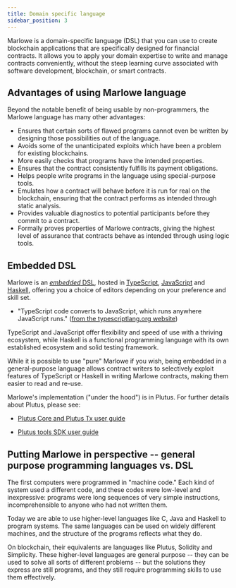```yaml
---
title: Domain specific language
sidebar_position: 3
---
```


Marlowe is a domain-specific language (DSL) that you can use to create blockchain applications that are specifically designed for financial contracts. It allows you to apply your domain expertise to write and manage contracts conveniently, without the steep learning curve associated with software development, blockchain, or smart contracts. 

## Advantages of using Marlowe language

Beyond the notable benefit of being usable by non-programmers, the Marlowe language has many other advantages:

*   Ensures that certain sorts of flawed programs cannot even be written by designing those possibilities out of the language. 
*   Avoids some of the unanticipated exploits which have been a problem for existing blockchains.
*   More easily checks that programs have the intended properties. 
*   Ensures that the contract consistently fulfills its payment obligations.
*   Helps people write programs in the language using special-purpose tools. 
*   Emulates how a contract will behave before it is run for real on the blockchain, ensuring that the contract performs as intended through static analysis.
*   Provides valuable diagnostics to potential participants before they commit to a contract. 
*   Formally proves properties of Marlowe contracts, giving the highest level of assurance that contracts behave as intended through using logic tools. 

## Embedded DSL

Marlowe is an [*embedded* DSL](https://en.wikipedia.org/wiki/Domain-specific_language), hosted in [TypeScript](https://www.typescriptlang.org/), [JavaScript](https://www.javascript.com/) and [Haskell](https://www.haskell.org/), offering you a choice of editors depending on your preference and skill set. 

* "TypeScript code converts to JavaScript, which runs anywhere JavaScript runs." ([from the typescriptlang.org website](https://www.typescriptlang.org/))

TypeScript and JavaScript offer flexibility and speed of use with a thriving ecosystem, while Haskell is a functional programming language with its own established ecosystem and solid testing framework. 

While it is possible to use "pure" Marlowe if you wish, being embedded in a general-purpose language allows contract writers to selectively exploit features of TypeScript or Haskell in writing Marlowe contracts, making them easier to read and re-use. 

Marlowe's implementation ("under the hood") is in Plutus. For further details about Plutus, please see: 

* [Plutus Core and Plutus Tx user guide](https://plutus.readthedocs.io/en/latest/)

* [Plutus tools SDK user guide](https://plutus-apps.readthedocs.io/en/latest/index.html)

## Putting Marlowe in perspective -- general purpose programming languages vs. DSL

The first computers were programmed in "machine code." 
Each kind of system used a different code, and these codes were low-level and inexpressive: programs were long sequences of very simple instructions, incomprehensible to anyone who had not written them. 

Today we are able to use higher-level languages like C, Java and Haskell to program systems. 
The same languages can be used on widely different machines, and the structure of the programs reflects what they do. 

On blockchain, their equivalents are languages like Plutus, Solidity and Simplicity. 
These higher-level languages are general purpose -- they can be used to solve all sorts of different problems -- but the solutions they express are still programs, and they still require programming skills to use them effectively. 

